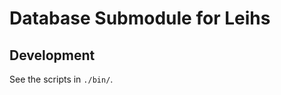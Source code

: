 Database Submodule for Leihs
============================

Development
-----------

See the scripts in `./bin/`. 
